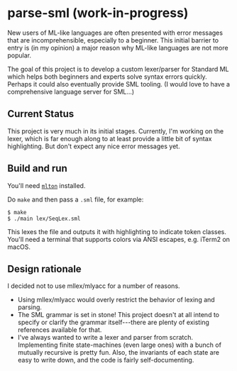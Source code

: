 # parse-sml (work-in-progress)

New users of ML-like languages are often presented with error messages that
are incomprehensible, especially to a beginner. This initial barrier to entry
is (in my opinion) a major reason why ML-like languages are not more popular.

The goal of this project is to develop a custom lexer/parser for Standard ML
which helps both beginners and experts solve syntax errors quickly. Perhaps
it could also eventually provide SML tooling. (I would love to
have a comprehensive language server for SML...)

## Current Status

This project is very much in its initial stages.
Currently, I'm working on the lexer, which is far enough along to at least
provide a little bit of syntax highlighting. But don't expect any nice error
messages yet.

## Build and run

You'll need [`mlton`](http://mlton.org/) installed.

Do `make` and then pass a `.sml` file, for example:
```
$ make
$ ./main lex/SeqLex.sml
```

This lexes the file and outputs it with highlighting to indicate token
classes. You'll need a terminal that supports colors via ANSI escapes, e.g.
iTerm2 on macOS.

## Design rationale

I decided not to use mllex/mlyacc for a number of reasons.
  * Using mllex/mlyacc would overly restrict the behavior of lexing and parsing.
  * The SML grammar is set in stone! This project doesn't at all intend to
  specify or clarify the grammar itself---there are plenty of existing
  references available for that.
  * I've always wanted to write a lexer and parser from scratch. Implementing
  finite state-machines (even large ones) with a bunch of mutually recursive
  is pretty fun. Also, the invariants of each state are easy to write down, and
  the code is fairly self-documenting.
